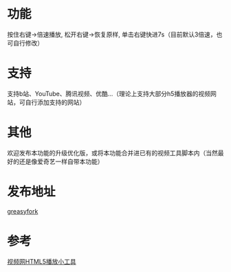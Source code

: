 # 功能
按住右键→倍速播放, 松开右键→恢复原样, 单击右键快进7s（目前默认3倍速，也可自行修改）


# 支持
支持b站、YouTube、腾讯视频、优酷...（理论上支持大部分h5播放器的视频网站，可自行添加支持的网站）


# 其他
欢迎发布本功能的升级优化版，或将本功能合并进已有的视频工具脚本内（当然最好的还是像爱奇艺一样自带本功能）

# 发布地址

[greasyfork](https://greasyfork.org/zh-CN/scripts/396467-%E9%BB%84%E9%87%91%E5%8F%B3%E9%94%AE)

# 参考
[视频网HTML5播放小工具](https://bbs.kafan.cn/thread-2093014-1-1.html)